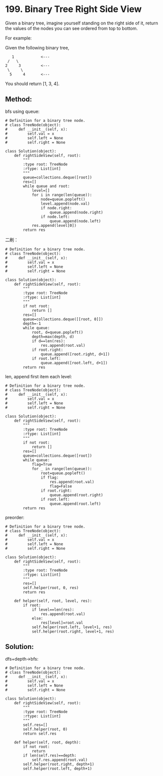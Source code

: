 # 199. Binary Tree Right Side View

Given a binary tree, imagine yourself standing on the right side of it, return the values of the nodes you can see ordered from top to bottom.

For example:

Given the following binary tree,

       1            <---
     /   \
    2     3         <---
     \     \
      5     4       <---

You should return [1, 3, 4].

## Method:

bfs using queue:

    # Definition for a binary tree node.
    # class TreeNode(object):
    #     def __init__(self, x):
    #         self.val = x
    #         self.left = None
    #         self.right = None
    
    class Solution(object):
        def rightSideView(self, root):
            """
            :type root: TreeNode
            :rtype: List[int]
            """
            queue=collections.deque([root])
            res=[]
            while queue and root:
                level=[]
                for i in range(len(queue)):
                    node=queue.popleft()
                    level.append(node.val)
                    if node.right:
                        queue.append(node.right)
                    if node.left:
                        queue.append(node.left)
                res.append(level[0])
            return res
            
二刷：
            
    # Definition for a binary tree node.
    # class TreeNode(object):
    #     def __init__(self, x):
    #         self.val = x
    #         self.left = None
    #         self.right = None
    
    class Solution(object):
        def rightSideView(self, root):
            """
            :type root: TreeNode
            :rtype: List[int]
            """
            if not root:
                return []
            res=[]
            queue=collections.deque([[root, 0]])
            depth=-1
            while queue:
                root, d=queue.popleft()
                depth=max(depth, d)
                if d==len(res):
                    res.append(root.val)
                if root.right:
                    queue.append([root.right, d+1])
                if root.left:
                    queue.append([root.left, d+1])
            return res

len, append first item each level:            
            
    # Definition for a binary tree node.
    # class TreeNode(object):
    #     def __init__(self, x):
    #         self.val = x
    #         self.left = None
    #         self.right = None
    
    class Solution(object):
        def rightSideView(self, root):
            """
            :type root: TreeNode
            :rtype: List[int]
            """
            if not root:
                return []
            res=[]
            queue=collections.deque([root])
            while queue:
                flag=True
                for _ in range(len(queue)):
                    root=queue.popleft()
                    if flag:
                        res.append(root.val)
                        flag=False
                    if root.right:
                        queue.append(root.right)
                    if root.left:
                        queue.append(root.left)
            return res
            
preorder:

    # Definition for a binary tree node.
    # class TreeNode(object):
    #     def __init__(self, x):
    #         self.val = x
    #         self.left = None
    #         self.right = None
    
    class Solution(object):
        def rightSideView(self, root):
            """
            :type root: TreeNode
            :rtype: List[int]
            """
            res=[]
            self.helper(root, 0, res)
            return res
            
        def helper(self, root, level, res):
            if root:
                if level==len(res):
                    res.append(root.val)
                else:
                    res[level]=root.val
                self.helper(root.left, level+1, res)
                self.helper(root.right, level+1, res)

## Solution:

dfs+depth->bfs:

    # Definition for a binary tree node.
    # class TreeNode(object):
    #     def __init__(self, x):
    #         self.val = x
    #         self.left = None
    #         self.right = None
    
    class Solution(object):
        def rightSideView(self, root):
            """
            :type root: TreeNode
            :rtype: List[int]
            """
            self.res=[]
            self.helper(root, 0)
            return self.res
            
        def helper(self, root, depth):
            if not root:
                return
            if len(self.res)==depth:
                self.res.append(root.val)
            self.helper(root.right, depth+1)
            self.helper(root.left, depth+1)